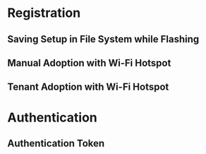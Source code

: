 # Registration

## Saving Setup in File System while Flashing

## Manual Adoption with Wi-Fi Hotspot

## Tenant Adoption with Wi-Fi Hotspot

# Authentication

## Authentication Token
